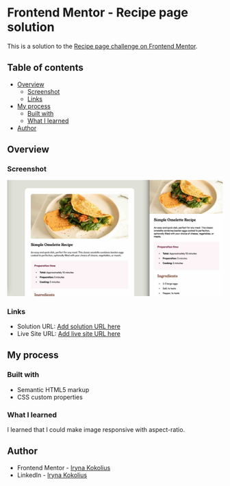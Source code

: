 # Frontend Mentor - Recipe page solution

This is a solution to the [Recipe page challenge on Frontend Mentor](https://www.frontendmentor.io/challenges/recipe-page-KiTsR8QQKm).

## Table of contents

- [Overview](#overview)
  - [Screenshot](#screenshot)
  - [Links](#links)
- [My process](#my-process)
  - [Built with](#built-with)
  - [What I learned](#what-i-learned)
- [Author](#author)

## Overview

### Screenshot

![](./screenshot.jpg)

### Links

- Solution URL: [Add solution URL here](https://github.com/ikokolius/recipe-page)
- Live Site URL: [Add live site URL here](https://ikokolius.github.io/recipe-page/)

## My process

### Built with

- Semantic HTML5 markup
- CSS custom properties

### What I learned

I learned that I could make image responsive with aspect-ratio.

## Author

- Frontend Mentor - [Iryna Kokolius](https://www.frontendmentor.io/profile/ikokolius)
- LinkedIn - [Iryna Kokolius](https://www.linkedin.com/in/iryna-kokolius/)
